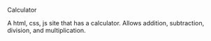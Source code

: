 Calculator

A html, css, js site that has a calculator.
Allows addition, subtraction, division, and multiplication.
